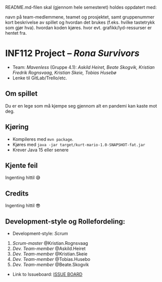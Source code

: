 README.md-filen skal (gjennom hele semesteret) holdes oppdatert med:

navn på team-medlemmene, teamet og prosjektet, samt gruppenummer
kort beskrivelse av spillet og hvordan det brukes (f.eks. hvilke tastetrykk som gjør hva).
hvordan koden kjøres.
hvor evt. grafikk/lyd-ressurser er hentet fra.

# INF112 Project – *Rona Survivors*

* Team: *Mavenless* (Gruppe 4.1): *Askild Heiret, Beate Skogvik, Kristian Fredrik Rognsvaag, Kristian Skeie, Tobias Husebø*
* Lenke til GitLab/Trello/etc.

## Om spillet
Du er en lege som må kjempe seg gjennom alt en pandemi kan kaste mot deg. 

## Kjøring
* Kompileres med `mvn package`.
* Kjøres med `java -jar target/kurt-mario-1.0-SNAPSHOT-fat.jar`
* Krever Java 15 eller senere

## Kjente feil
Ingenting hittil 😅

## Credits
Ingenting hittil 😎
<!-- Tileset fra https://opengameart.org/content/2d-cave-platformer-tileset-16x16 -->


## Development-style og Rollefordeling:
* Development-style: *Scrum*
1. *Scrum-master* @Kristian.Rognsvaag
2. *Dev. Team-member* @Askild.Heiret
3. *Dev. Team-member* @Kristian.Skeie
4. *Dev. Team-member* @Tobias.Husebo
5. *Dev. Team-member* @Beate.Skogvik
    

* Link to Issueboard: 
[ISSUE BOARD](https://git.app.uib.no/groups/mavenless/-/boards) 
